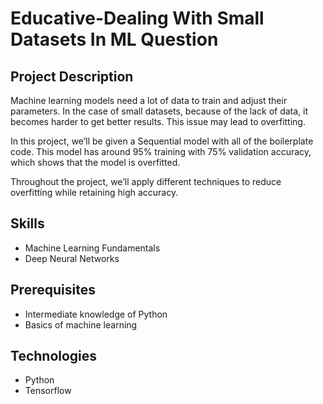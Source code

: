 # Educative-Dealing With Small Datasets In ML Question
## Project Description
Machine learning models need a lot of data to train and adjust their parameters. In the case of small datasets, because of the lack of data, it becomes harder to get better results. This issue may lead to overfitting.

In this project, we’ll be given a Sequential model with all of the boilerplate code. This model has around 95% training with 75% validation accuracy, which shows that the model is overfitted.

Throughout the project, we’ll apply different techniques to reduce overfitting while retaining high accuracy.

## Skills
- Machine Learning Fundamentals
- Deep Neural Networks

## Prerequisites
- Intermediate knowledge of Python
- Basics of machine learning

## Technologies
- Python
- Tensorflow
